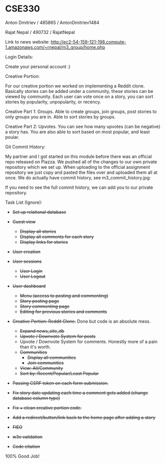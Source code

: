 # CSE330

Anton Dmitriev / 485865 / AntonDmitriev1484

Rajat Nepal / 490732 / RajatNepal

Link to news website: http://ec2-54-159-121-198.compute-1.amazonaws.com/~rnepal/m3_group/home.php


Login Details:

Create your personal account :)

Creative Portion:

For our creative portion we worked on implementing a Reddit clone. Basically stories can be added under a community, these stories can be viewed by community. Each user can vote once on a story, you can sort stories by popularity, unpopularity, or recency.

Creative Part 1: Groups. Able to create groups, join groups, post stories to only groups you are in. Able to sort stories by groups.

Creative Part 2: Upvotes. You can see how many upvotes (can be negative) a story has. You are also able to sort based on most popular, and least poular.


Git Commit History:

My partner and I got started on this module before there was an official repo released on Piazza. We pushed all of the changes to our own private repository which we set up.
When uploading to the official assignment repository we just copy and pasted the files over and uploaded them all at once. We do actually have commit history, see m3_commit_history.jpg:

If you need to see the full commit history, we can add you to our private repository.

Task List (Ignore):

- ~~Set up relational database~~
- ~~Guest view~~
  - ~~Display all stories~~
  - ~~Display all comments for each story~~
  - ~~Display links for stories~~
- ~~User creation~~
- ~~User sessions~~
  - ~~User Login~~
  - ~~User Logout~~
- ~~User dashboard~~

  - ~~Menu (access to posting and commenting)~~
  - ~~Story posting page~~
  - ~~Story commenting page~~
  - ~~Editing for previous stories and comments~~

- ~~Creative Portion: Reddit Clone.~~ Done but code is an absolute mess.

  - ~~Expand news_site_db~~
  - ~~Upvote / Downvote System for posts~~
  - Upvote / Downvote System for comments. Honestly more of a pain than it's worth.
  - ~~Communities~~
    - ~~Display all communities~~
    - ~~Join communities~~
  - ~~View: All/Community~~
  - ~~Sort by: Recent/Popular/Least Popular~~

- ~~Passing CSRF token on each form submission.~~
- ~~Fix story date updating each time a comment gets added (change database column type)~~

- ~~Fix + clean creative portion code.~~
- ~~Add a redirect/button/link back to the home page after adding a story~~
- ~~FIEO~~
- ~~w3c validation~~
- ~~Code citation~~

100% Good Job!
